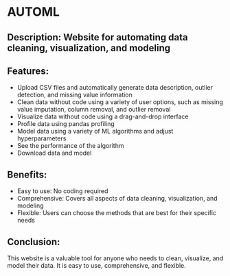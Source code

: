 # AUTOML
## Description: Website for automating data cleaning, visualization, and modeling
## Features:
- Upload CSV files and automatically generate data description, outlier detection, and missing value information
- Clean data without code using a variety of user options, such as missing value imputation, column removal, and outlier removal
- Visualize data without code using a drag-and-drop interface
- Profile data using pandas profiling
- Model data using a variety of ML algorithms and adjust hyperparameters
- See the performance of the algorithm
- Download data and model
## Benefits:
- Easy to use: No coding required
- Comprehensive: Covers all aspects of data cleaning, visualization, and modeling
- Flexible: Users can choose the methods that are best for their specific needs
## Conclusion:
This website is a valuable tool for anyone who needs to clean, visualize, and model their data. It is easy to use, comprehensive, and flexible.
